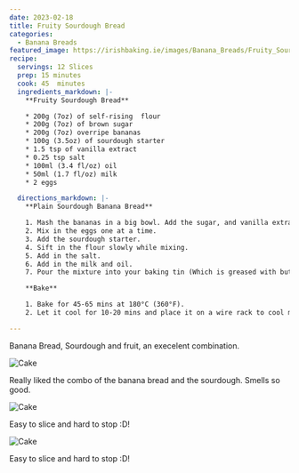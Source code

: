 ```yaml
---
date: 2023-02-18
title: Fruity Sourdough Bread
categories:
  - Banana Breads
featured_image: https://irishbaking.ie/images/Banana_Breads/Fruity_Sourdough_Banana_Bread/Image_1.jpg
recipe:
  servings: 12 Slices
  prep: 15 minutes
  cook: 45  minutes
  ingredients_markdown: |-
    **Fruity Sourdough Bread**

    * 200g (7oz) of self-rising  flour
    * 200g (7oz) of brown sugar
    * 200g (7oz) overripe bananas
    * 100g (3.5oz) of sourdough starter
    * 1.5 tsp of vanilla extract
    * 0.25 tsp salt
    * 100ml (3.4 fl/oz) oil
    * 50ml (1.7 fl/oz) milk
    * 2 eggs

  directions_markdown: |-
    **Plain Sourdough Banana Bread**

    1. Mash the bananas in a big bowl. Add the sugar, and vanilla extract. Keep mixing if you do not want chunky bananas bits in places of the banana bread.
    2. Mix in the eggs one at a time.
    3. Add the sourdough starter.
    4. Sift in the flour slowly while mixing.
    5. Add in the salt.
    6. Add in the milk and oil. 
    7. Pour the mixture into your baking tin (Which is greased with butter or lined with parchment paper)

    **Bake**

    1. Bake for 45-65 mins at 180°C (360°F).
    2. Let it cool for 10-20 mins and place it on a wire rack to cool more.

---
```

Banana Bread, Sourdough and fruit, an execelent combination.

![Cake](https://irishbaking.ie/images/Banana_Breads/Fruity_Sourdough_Banana_Bread/Image_2.jpg)

Really liked the combo of the banana bread and the sourdough. Smells so good.

![Cake](https://irishbaking.ie/images/Banana_Breads/Fruity_Sourdough_Banana_Bread/Image_3.jpg)

Easy to slice and hard to stop :D!

![Cake](https://irishbaking.ie/images/Banana_Breads/Fruity_Sourdough_Banana_Bread/Image_4.jpg)

Easy to slice and hard to stop :D!
